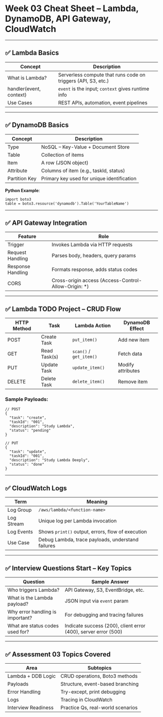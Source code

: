 # Week 03 Cheat Sheet – Lambda, DynamoDB, API Gateway, CloudWatch

---

## ✅ Lambda Basics

| Concept               | Description                                                                 |
|------------------------|-----------------------------------------------------------------------------|
| What is Lambda?        | Serverless compute that runs code on triggers (API, S3, etc.)              |
| handler(event, context)| `event` is the input; `context` gives runtime info                         |
| Use Cases              | REST APIs, automation, event pipelines                                     |

---

## ✅ DynamoDB Basics

| Concept        | Description                                   |
|----------------|-----------------------------------------------|
| Type           | NoSQL – Key-Value + Document Store            |
| Table          | Collection of items                           |
| Item           | A row (JSON object)                           |
| Attribute      | Columns of item (e.g., taskId, status)        |
| Partition Key  | Primary key used for unique identification    |

**Python Example**:
```
import boto3
table = boto3.resource('dynamodb').Table('YourTableName')
```
---

## ✅ API Gateway Integration
| Feature           | Role                                                  |
| ----------------- | ----------------------------------------------------- |
| Trigger           | Invokes Lambda via HTTP requests                      |
| Request Handling  | Parses body, headers, query params                    |
| Response Handling | Formats response, adds status codes                   |
| CORS              | Cross-origin access (Access-Control-Allow-Origin: \*) |

---

## ✅ Lambda TODO Project – CRUD Flow
| HTTP Method | Task         | Lambda Action           | DynamoDB Effect   |
| ----------- | ------------ | ----------------------- | ----------------- |
| POST        | Create Task  | `put_item()`            | Add new item      |
| GET         | Read Task(s) | `scan()` / `get_item()` | Fetch data        |
| PUT         | Update Task  | `update_item()`         | Modify attributes |
| DELETE      | Delete Task  | `delete_item()`         | Remove item       |

### Sample Payloads:
```
// POST
{
  "task": "create",
  "taskId": "001",
  "description": "Study Lambda",
  "status": "pending"
}

// PUT
{
  "task": "update",
  "taskId": "001",
  "description": "Study Lambda Deeply",
  "status": "done"
}
```

---

## ✅ CloudWatch Logs
| Term       | Meaning                                           |
| ---------- | ------------------------------------------------- |
| Log Group  | `/aws/lambda/<function-name>`                     |
| Log Stream | Unique log per Lambda invocation                  |
| Log Events | Shows `print()` output, errors, flow of execution |
| Use Case   | Debug Lambda, trace payloads, understand failures |

---

## ✅ Interview Questions Start – Key Topics
| Question                         | Sample Answer                                                  |
| -------------------------------- | -------------------------------------------------------------- |
| Who triggers Lambda?             | API Gateway, S3, EventBridge, etc.                             |
| What is the Lambda payload?      | JSON input via `event` param                                   |
| Why error handling is important? | For debugging and tracing failures                             |
| What are status codes used for?  | Indicate success (200), client error (400), server error (500) |


---

## ✅ Assessment 03 Topics Covered
| Area                | Subtopics                         |
| ------------------- | --------------------------------- |
| Lambda + DDB Logic  | CRUD operations, Boto3 methods    |
| Payloads            | Structure, event-based branching  |
| Error Handling      | Try-except, print debugging       |
| Logs                | Tracing in CloudWatch             |
| Interview Readiness | Practice Qs, real-world scenarios |

